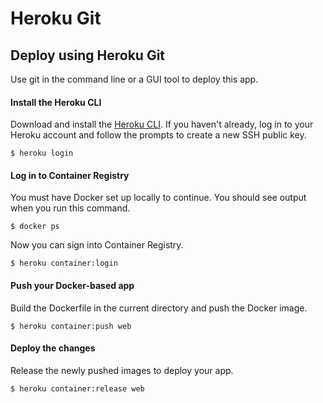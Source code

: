 # Heroku Git


## Deploy using Heroku Git
Use git in the command line or a GUI tool to deploy this app.

#### Install the Heroku CLI
Download and install the [Heroku CLI](https://devcenter.heroku.com/articles/heroku-command-line).
If you haven't already, log in to your Heroku account and follow the prompts to create a new SSH public key.
```
$ heroku login
```

#### Log in to Container Registry
You must have Docker set up locally to continue. You should see output when you run this command.
```
$ docker ps
```

Now you can sign into Container Registry.
```
$ heroku container:login
```

#### Push your Docker-based app
Build the Dockerfile in the current directory and push the Docker image.
```
$ heroku container:push web
```

#### Deploy the changes
Release the newly pushed images to deploy your app.
```
$ heroku container:release web
```
